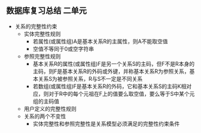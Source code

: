 ## 数据库复习总结      二单元

* 关系的完整性约束
    - 实体完整性规则
        + 若属性(或属性组)A是基本关系R的主属性，则A不能取空值
        + 空值不等同于0或空字符串
    - 参照完整性规则
        + 基本关系R的属性(或属性组)F是另一个关系S的主码，但F不是R本身的主码，则F是基本关系R的外码或外键，并称基本关系R为参照关系，基本关系S为被参照关系，R与S不一定是不同关系
        + 若数组(或属性组)F是基本关系R的外码，它和基本关系S的主码K相对应，则对于R中的每个元祖在F上的值要么取空值，要么等于S中某个元组的主码值
    - 用户定义的完整性规则
    - 关系的两个不变性
        + 实体完整性和参照完整性是关系模型必须满足的完整性约束条件

